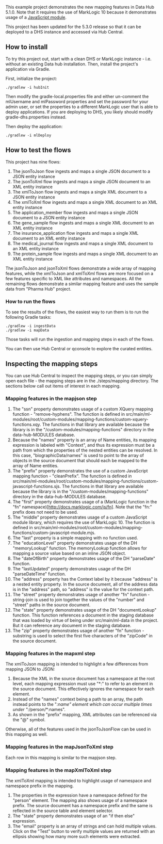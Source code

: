This example project demonstrates the new mapping features in Data Hub 5.1.0. Note that it requires the use of MarkLogic 
10 because it demonstrates usage of a [JavaScript module](https://docs.marklogic.com/guide/jsref/modules).

This project has been updated for the 5.3.0 release so that it can be deployed to a DHS instance and accessed via 
Hub Central.

## How to install

To try this project out, start with a clean DHS or MarkLogic instance - i.e. without an existing Data hub installation.
Then, install the project's application via Gradle. 

First, initialize the project:

    ./gradlew -i hubInit
    
Then modify the gradle-local.properties file and either un-comment the mlUsername and mlPassword properties and set the
password for your admin user, or set the properties to a different MarkLogic user that is able to deploy applications. 
If you are deploying to DHS, you likely should modify gradle-dhs.properties instead.  

Then deploy the application:

    ./gradlew -i mlDeploy

## How to test the flows

This project has nine flows:

1. The jsonToJson flow ingests and maps a single JSON document to a JSON entity instance
1. The jsonToXml flow ingests and maps a single JSON document to an XML entity instance
1. The xmlToJson flow ingests and maps a single XML document to a JSON entity instance
1. The xmlToXml flow ingests and maps a single XML document to an XML entity instance
1. The application_member flow ingests and maps a single JSON document to a JSON entity instance
1. The gene_sample flow ingests and maps a single XML document to an XML entity instance
1. The insurance_application flow ingests and maps a single XML document to an XML entity instance
1. The medical_journal flow ingests and maps a single XML document to an XML entity instance
1. The protein_sample flow ingests and maps a single XML document to an XML entity instance

The jsonToJson and jsonToXml flows demonstrate a wide array of mapping features, while the xmlToJson and xmlToXml flows are more focused on a few
features specific to XML like attributes and namespaces. All the remaining flows demonstrate a similar mapping feature and uses the sample data from "Pharma Hub" project.

### How to run the flows

To see the results of the flows, the easiest way to run them is to run the following Gradle tasks:

    ./gradlew -i ingestData
    ./gradlew -i mapData

Those tasks will run the ingestion and mapping steps in each of the flows. 

You can then use Hub Central or qconsole to explore the curated entities. 

## Inspecting the mapping steps

You can use Hub Central to inspect the mapping steps, or you can simply open each file - the mapping steps are in the 
./steps/mapping directory. The sections below call out items of interest in each mapping.

### Mapping features in the mapjson step

1. The "ssn" property demonstrates usage of a custom XQuery mapping function - "remove-hyphens". The function is defined
in src/main/ml-modules/root/custom-modules/mapping-functions/custom-xquery-functions.xqy. The functions in that library 
are available because the library is in the "/custom-modules/mapping-functions" directory in the data-hub-MODULES database.
1. Because the "names" property is an array of Name entities, its mapping expression is labeled with "Context", and thus its
expression must be a path from which the properties of the nested entities can be resolved. In this case, "biographicData/names" 
is used to point to the array of objects in the source document that should each be mapped to the array of Name entities. 
1. The "prefix" property demonstrates the use of a custom JavaScript mapping function - "cleanPrefix". The function is defined 
in src/main/ml-modules/root/custom-modules/mapping-functions/custom-javascript-functions.sjs. The functions in that library 
are available because the library is in the "/custom-modules/mapping-functions" directory in the data-hub-MODULES database.
1. The "first" property demonstrates usage of a (MarkLogic function in the "fn" namespace)[http://docs.marklogic.com/js/fn].
Note that the "fn:" prefix does not need to be used.
1. The "middle" property demonstrates usage of a custom JavaScript module library, which requires the use of 
MarkLogic 10. The function is defined in src/main/ml-modules/root/custom-modules/mapping-functions/custom-javascript-module.mjs. 
1. The "last" property is a simple mapping with no function used. 
1. The "educationLevel" property demonstrates usage of the DH "memoryLookup" function. The memoryLookup function allows
for mapping a source value based on an inline JSON object.
1. The "dateOfBirth" property demonstrates usage of the DH "parseDate" function. 
1. The "lastUpdated" property demonstrates usage of the DH "parseDateTime" function. 
1. The "address" property has the Context label by it because "address" is a nested entity property. In the source document, 
all of the address data is in the "address" path, so "address" is the value for the context path. 
1. The "street" property demonstrates usage of another "fn" function - string-join is used to join together the values of the 
"number" and "street" paths in the source document. 
1. The "state" property demonstrates usage of the DH "documentLookup" function. This function references a document in the
staging database that was loaded by virtue of being under src/main/ml-data in the project. But it can reference any 
document in the staging database. 
1. The "zip" property demonstrates usage of another "fn" function - substring is used to select the first five characters
of the "zipCode" in the source document.

### Mapping features in the mapxml step

The xmlToJson mapping is intended to highlight a few differences from mapping JSON to JSON:

1. Because the XML in the source document has a namespace at the root level, each mapping expression must use "*:" to 
refer to an element in the source document. This effectively ignores the namespace for each element.
1. Instead of the "names" context being a path to an array, the path instead points to the "*:name" element which can 
occur multiple times under "*:/person/*:names". 
1. As shown in the "prefix" mapping, XML attributes can be referenced via the "@" symbol. 

Otherwise, all of the features used in the jsonToJsonFlow can be used in this mapping as well. 

### Mapping features in the mapJsonToXml step

Each row in this mapping is similar to the mapjson step.

### Mapping features in the mapXmlToXml step

The xmlToXml mapping is intended to highlight usage of namespace and namespace prefix in the mapping.

1. The properties in the expression have a namespace defined for the "person" element. The mapping also shows usage of a namespace prefix. The source document has a namespace prefix and the same is reflected in the source table and element selector.
1. The "state" property demonstrates usage of an "if then else" expression.
1. The "email" property is an array of strings and can hold multiple values. Click on the "Test" button to verify multiple values are returned with an ellipsis showing how many more such elements were extracted.
